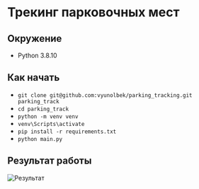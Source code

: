 # Трекинг парковочных мест

## Окружение 
* Python 3.8.10

## Как начать

* `git clone git@github.com:vyunolbek/parking_tracking.git parking_track`
* `cd parking_track`
* `python -m venv venv`
* `venv\Scripts\activate`
* `pip install -r requirements.txt`
* `python main.py`

## Результат работы
![Результат](https://user-images.githubusercontent.com/54501758/203865210-273acff8-63ef-48b8-8f71-c4aa1ba843bb.png)